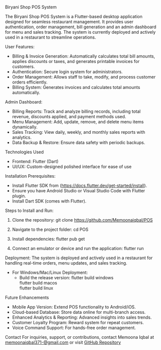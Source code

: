 Biryani Shop POS System

The Biryani Shop POS System is a Flutter-based desktop application designed for seamless restaurant management. It provides user authentication, order management, bill generation and an admin dashboard for menu and sales tracking. The system is currently deployed and actively used in a restaurant to streamline operations.

User Features:
- Billing & Invoice Generation: Automatically calculates total bill amounts, applies discounts or taxes, and generates printable invoices for customers.
- Authentication: Secure login system for administrators.
- Order Management: Allows staff to take, modify, and process customer orders efficiently.
- Billing System: Generates invoices and calculates total amounts automatically.

Admin Dashboard:
- Billing Reports: Track and analyze billing records, including total revenue, discounts applied, and payment methods used.
- Menu Management: Add, update, remove, and delete menu items dynamically.
- Sales Tracking: View daily, weekly, and monthly sales reports with analytics.
- Data Backup & Restore: Ensure data safety with periodic backups.

Technologies Used
- Frontend: Flutter (Dart)
- UI/UX: Custom-designed polished interface for ease of use

Installation
Prerequisites:
- Install Flutter SDK from (https://docs.flutter.dev/get-started/install).
- Ensure you have Android Studio or Visual Studio Code with Flutter plugin.
- Install Dart SDK (comes with Flutter).

Steps to Install and Run:
1. Clone the repository:
   git clone https://github.com/Memoonaiqbal/POS
  
2. Navigate to the project folder:
   cd POS
3. Install dependencies:
   flutter pub get

4. Connect an emulator or device and run the application:
   flutter run

Deployment:
The system is deployed and actively used in a restaurant for handling real-time orders, menu updates, and sales tracking. 
- For Windows/Mac/Linux Deployment:
  - Build the release version:
    flutter build windows  
    flutter build macos    
    flutter build linux    
  
Future Enhancements
- Mobile App Version: Extend POS functionality to Android/iOS.
- Cloud-based Database: Store data online for multi-branch access.
- Enhanced Analytics & Reporting: Advanced insights into sales trends.
- Customer Loyalty Program: Reward system for repeat customers.
- Voice Command Support: For hands-free order management.

Contact
For inquiries, support, or contributions, contact Memoona Iqbal at memoonaiqbal371-@gmail.com or visit [GitHub Repository](https://github.com/Memoonaiqbal/POS)

